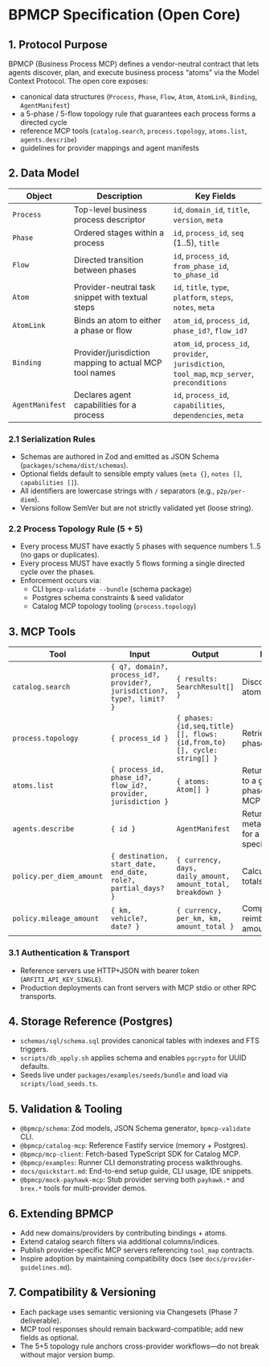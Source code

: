 # BPMCP Specification (Open Core)

## 1. Protocol Purpose
BPMCP (Business Process MCP) defines a vendor-neutral contract that lets agents discover, plan, and execute business process “atoms” via the Model Context Protocol. The open core exposes:
- canonical data structures (`Process`, `Phase`, `Flow`, `Atom`, `AtomLink`, `Binding`, `AgentManifest`)
- a 5-phase / 5-flow topology rule that guarantees each process forms a directed cycle
- reference MCP tools (`catalog.search`, `process.topology`, `atoms.list`, `agents.describe`)
- guidelines for provider mappings and agent manifests

## 2. Data Model
| Object | Description | Key Fields |
| --- | --- | --- |
| `Process` | Top-level business process descriptor | `id`, `domain_id`, `title`, `version`, `meta` |
| `Phase` | Ordered stages within a process | `id`, `process_id`, `seq` (1..5), `title` |
| `Flow` | Directed transition between phases | `id`, `process_id`, `from_phase_id`, `to_phase_id` |
| `Atom` | Provider-neutral task snippet with textual steps | `id`, `title`, `type`, `platform`, `steps`, `notes`, `meta` |
| `AtomLink` | Binds an atom to either a phase or flow | `atom_id`, `process_id`, `phase_id?`, `flow_id?` |
| `Binding` | Provider/jurisdiction mapping to actual MCP tool names | `atom_id`, `process_id`, `provider`, `jurisdiction`, `tool_map`, `mcp_server`, `preconditions` |
| `AgentManifest` | Declares agent capabilities for a process | `id`, `process_id`, `capabilities`, `dependencies`, `meta` |

### 2.1 Serialization Rules
- Schemas are authored in Zod and emitted as JSON Schema (`packages/schema/dist/schemas`).
- Optional fields default to sensible empty values (`meta {}`, `notes []`, `capabilities []`).
- All identifiers are lowercase strings with `/` separators (e.g., `p2p/per-diem`).
- Versions follow SemVer but are not strictly validated yet (loose string).

### 2.2 Process Topology Rule (5 + 5)
- Every process MUST have exactly 5 phases with sequence numbers 1..5 (no gaps or duplicates).
- Every process MUST have exactly 5 flows forming a single directed cycle over the phases.
- Enforcement occurs via:
  - CLI `bpmcp-validate --bundle` (schema package)
  - Postgres schema constraints & seed validator
  - Catalog MCP topology tooling (`process.topology`)

## 3. MCP Tools
| Tool | Input | Output | Description |
| --- | --- | --- | --- |
| `catalog.search` | `{ q?, domain?, process_id?, provider?, jurisdiction?, type?, limit? }` | `{ results: SearchResult[] }` | Discover processes, atoms, and agents.
| `process.topology` | `{ process_id }` | `{ phases: {id,seq,title}[], flows: {id,from,to}[], cycle: string[] }` | Retrieves ordered phases + flow cycle.
| `atoms.list` | `{ process_id, phase_id?, flow_id?, provider, jurisdiction }` | `{ atoms: Atom[] }` | Returns atoms bound to a given phase/flow, mapping MCP tools.
| `agents.describe` | `{ id }` | `AgentManifest` | Returns metadata/capabilities for a process-specific agent.
| `policy.per_diem_amount` | `{ destination, start_date, end_date, role?, partial_days? }` | `{ currency, days, daily_amount, amount_total, breakdown }` | Calculates per-diem totals via policy MCP.
| `policy.mileage_amount` | `{ km, vehicle?, date? }` | `{ currency, per_km, km, amount_total }` | Computes mileage reimbursement amounts.

### 3.1 Authentication & Transport
- Reference servers use HTTP+JSON with bearer token (`ARFITI_API_KEY_SINGLE`).
- Production deployments can front servers with MCP stdio or other RPC transports.

## 4. Storage Reference (Postgres)
- `schemas/sql/schema.sql` provides canonical tables with indexes and FTS triggers.
- `scripts/db_apply.sh` applies schema and enables `pgcrypto` for UUID defaults.
- Seeds live under `packages/examples/seeds/bundle` and load via `scripts/load_seeds.ts`.

## 5. Validation & Tooling
- `@bpmcp/schema`: Zod models, JSON Schema generator, `bpmcp-validate` CLI.
- `@bpmcp/catalog-mcp`: Reference Fastify service (memory + Postgres).
- `@bpmcp/mcp-client`: Fetch-based TypeScript SDK for Catalog MCP.
- `@bpmcp/examples`: Runner CLI demonstrating process walkthroughs.
- `docs/quickstart.md`: End-to-end setup guide, CLI usage, IDE snippets.
- `@bpmcp/mock-payhawk-mcp`: Stub provider serving both `payhawk.*` and `brex.*` tools for multi-provider demos.

## 6. Extending BPMCP
- Add new domains/providers by contributing bindings + atoms.
- Extend catalog search filters via additional columns/indices.
- Publish provider-specific MCP servers referencing `tool_map` contracts.
- Inspire adoption by maintaining compatibility docs (see `docs/provider-guidelines.md`).

## 7. Compatibility & Versioning
- Each package uses semantic versioning via Changesets (Phase 7 deliverable).
- MCP tool responses should remain backward-compatible; add new fields as optional.
- The 5+5 topology rule anchors cross-provider workflows—do not break without major version bump.
